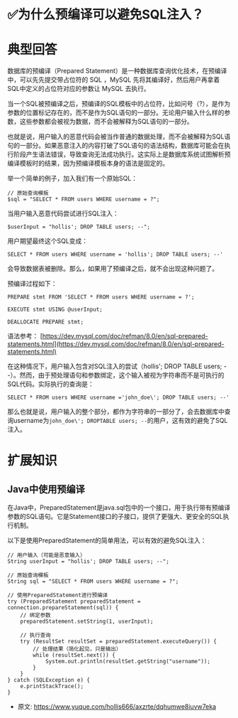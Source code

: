 # ✅为什么预编译可以避免SQL注入？
<!--page header-->

<a name="Z6MUs"></a>
# 典型回答

数据库的预编译（Prepared Statement）是一种数据库查询优化技术，在预编译中，可以先先提交带占位符的 SQL ，MySQL 先将其编译好，然后用户再拿着SQL中定义的占位符对应的参数让 MySQL 去执行。

当一个SQL被预编译之后，预编译的SQL模板中的占位符，比如问号（?），是作为参数的位置标记存在的，而不是作为SQL语句的一部分。无论用户输入什么样的参数，这些参数都会被视为数据，而不会被解释为SQL语句的一部分。

也就是说，用户输入的恶意代码会被当作普通的数据处理，而不会被解释为SQL语句的一部分。如果恶意注入的内容打破了SQL语句的语法结构，数据库可能会在执行阶段产生语法错误，导致查询无法成功执行。这实际上是数据库系统试图解析预编译模板时的结果，因为预编译模板本身的语法是固定的。

举一个简单的例子，加入我们有一个原始SQL：

```
// 原始查询模板
$sql = "SELECT * FROM users WHERE username = ?";
```

当用户输入恶意代码尝试进行SQL注入：

```
$userInput = "hollis'; DROP TABLE users; --";
```

用户期望最终这个SQL变成：

```
SELECT * FROM users WHERE username = 'hollis'; DROP TABLE users; --'
```

会导致数据表被删除。那么，如果用了预编译之后，就不会出现这种问题了。

预编译过程如下：

```
PREPARE stmt FROM 'SELECT * FROM users WHERE username = ?';

EXECUTE stmt USING @userInput;

DEALLOCATE PREPARE stmt;
```
语法参考： [https://dev.mysql.com/doc/refman/8.0/en/sql-prepared-statements.html](https://dev.mysql.com/doc/refman/8.0/en/sql-prepared-statements.html) 

在这种情况下，用户输入包含对SQL注入的尝试（hollis'; DROP TABLE users; --）。然而，由于预处理语句和参数绑定，这个输入被视为字符串而不是可执行的SQL代码。实际执行的查询是：

```
SELECT * FROM users WHERE username ='john_doe\'; DROP TABLE users; --'
```

那么也就是说，用户输入的整个部分，都作为字符串的一部分了，会去数据库中查询username为`john_doe\'; DROPTABLE users; --`的用户，这有效的避免了SQL注入。


<a name="lHrUA"></a>
# 扩展知识

<a name="DoGNQ"></a>
## Java中使用预编译

在Java中，PreparedStatement是java.sql包中的一个接口，用于执行带有预编译参数的SQL语句。它是Statement接口的子接口，提供了更强大、更安全的SQL执行机制。

以下是使用PreparedStatement的简单用法，可以有效的避免SQL注入：

```
// 用户输入（可能是恶意输入）
String userInput = "hollis'; DROP TABLE users; --";

// 原始查询模板
String sql = "SELECT * FROM users WHERE username = ?";

// 使用PreparedStatement进行预编译
try (PreparedStatement preparedStatement = connection.prepareStatement(sql)) {
    // 绑定参数
    preparedStatement.setString(1, userInput);

    // 执行查询
    try (ResultSet resultSet = preparedStatement.executeQuery()) {
        // 处理结果（简化起见，只是输出）
        while (resultSet.next()) {
            System.out.println(resultSet.getString("username"));
        }
    }
} catch (SQLException e) {
    e.printStackTrace();
}
```


<!--page footer-->
- 原文: <https://www.yuque.com/hollis666/axzrte/dqhumwe8iuvw7eka>